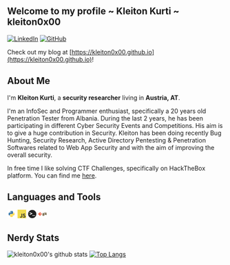 ## Welcome to my profile ~ Kleiton Kurti ~ kleiton0x00

<a href="https://www.linkedin.com/in/kleiton-kurti-3210b31a2" target="_blank"><img src="https://img.shields.io/badge/LinkedIn-%230077B5.svg?&style=flat-square&logo=linkedin&logoColor=white" alt="LinkedIn"></a>
<a href="https://github.com/kleiton0x00/" target="_blank"><img src="https://img.shields.io/badge/-GitHub-181717?style=flat-square&logo=github" alt="GitHub"></a>

Check out my blog at [https://kleiton0x00.github.io](https://kleiton0x00.github.io)!

## About Me

<!--
<img align="right" alt="GIF" src="https://i.pinimg.com/originals/e4/26/70/e426702edf874b181aced1e2fa5c6cde.gif" />
-->

I'm **Kleiton Kurti**, a **security researcher** living in **Austria, AT**.

I'm an InfoSec and Programmer enthusiast, specifically a 20 years old Penetration Tester from Albania. During the last 2 years, he has been participating in different Cyber Security Events and Competitions. His aim is to give a huge contribution in Security. Kleiton has been doing recently Bug Hunting, Security Research, Active Directory Pentesting & Penetration Softwares related to Web App Security and with the aim of improving the overall security.

In free time I like solving CTF Challenges, specifically on HackTheBox platform. You can find me [here](https://www.hackthebox.eu/home/users/profile/172232).

## Languages and Tools

<code><img height="20" src="https://raw.githubusercontent.com/github/explore/80688e429a7d4ef2fca1e82350fe8e3517d3494d/topics/python/python.png"></code>
<code><img height="20" src="https://raw.githubusercontent.com/github/explore/80688e429a7d4ef2fca1e82350fe8e3517d3494d/topics/javascript/javascript.png"></code>
<code><img height="20" src="https://raw.githubusercontent.com/github/explore/80688e429a7d4ef2fca1e82350fe8e3517d3494d/topics/terminal/terminal.png"></code>
<code><img height="20" src="https://raw.githubusercontent.com/github/explore/80688e429a7d4ef2fca1e82350fe8e3517d3494d/topics/git/git.png"></code>

## Nerdy Stats

![kleiton0x00's github stats](https://github-readme-stats.vercel.app/api?username=kleiton0x00&show_icons=true&hide_border=false&theme=tokyonight&count_private=true&hide_title=false)
[![Top Langs](https://github-readme-stats.vercel.app/api/top-langs/?username=kleiton0x00&hide=html&theme=tokyonight&layout=compact)](https://github.com/anuraghazra/github-readme-stats)

<!--
**kleiton0x00/kleiton0x00** is a ✨ _special_ ✨ repository because its `README.md` (this file) appears on your GitHub profile.

Here are some ideas to get you started:

- 🔭 I’m currently working on ...
- 🌱 I’m currently learning ...
- 👯 I’m looking to collaborate on ...
- 🤔 I’m looking for help with ...
- 💬 Ask me about ...
- 📫 How to reach me: ...
- 😄 Pronouns: ...
- ⚡ Fun fact: ...
-->
